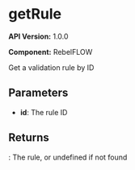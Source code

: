 # getRule

**API Version:** 1.0.0

**Component:** RebelFLOW

Get a validation rule by ID

## Parameters

- **id**: The rule ID

## Returns

: The rule, or undefined if not found


